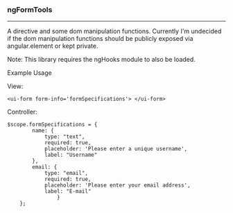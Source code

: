 ### ngFormTools ###
------------

A directive and some dom manipulation functions. Currently I'm undecided if the
dom manipulation functions should be publicly exposed via angular.element or kept private.

Note: This library requires the ngHooks module to also be loaded.

Example Usage

View:
```
<ui-form form-info='formSpecifications'> </ui-form>

```

Controller:
```
$scope.formSpecifications = {
        name: {
            type: "text",
            required: true,
            placeholder: 'Please enter a unique username',
            label: "Username"
        },
        email: {
            type: "email",
            required: true,
            placeholder: 'Please enter your email address',
            label: "E-mail"
				}
    };
```